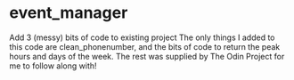 # event_manager
Add 3 (messy) bits of code to existing project
The only things I added to this code are clean_phonenumber, and the bits of code to return the peak hours and days of the week.
The rest was supplied by The Odin Project for me to follow along with!
